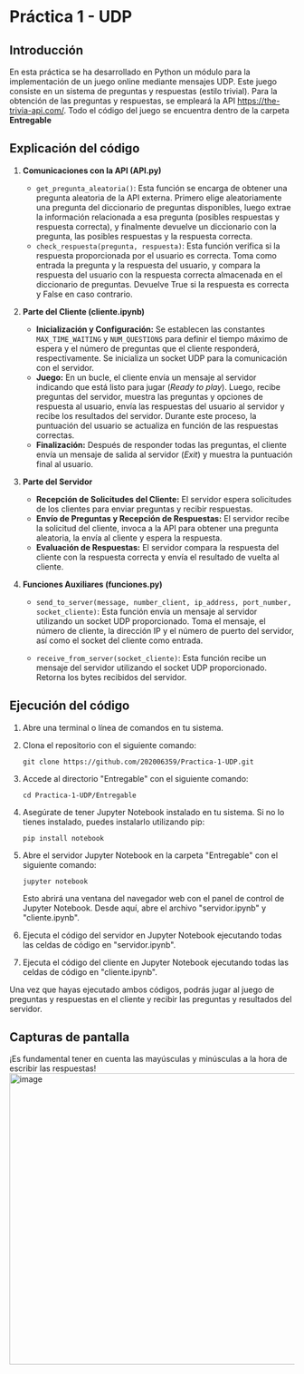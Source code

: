 # Práctica 1 - UDP
## Introducción
En esta práctica se ha desarrollado en Python un módulo para la implementación de un juego online mediante mensajes UDP. Este juego consiste en un sistema de preguntas y respuestas (estilo trivial). Para la obtención de las preguntas y respuestas, se empleará la API https://the-trivia-api.com/. Todo el código del juego se encuentra dentro de la carpeta **Entregable**
## Explicación del código
1. **Comunicaciones con la API (API.py)**
    - `get_pregunta_aleatoria()`: Esta función se encarga de obtener una pregunta aleatoria de la API externa. Primero elige aleatoriamente una pregunta del diccionario de preguntas disponibles, luego extrae la información relacionada a esa pregunta (posibles respuestas y respuesta correcta), y finalmente devuelve un diccionario con la pregunta, las posibles respuestas y la respuesta correcta.
    - `check_respuesta(pregunta, respuesta)`: Esta función verifica si la respuesta proporcionada por el usuario es correcta. Toma como entrada la pregunta y la respuesta del usuario, y compara la respuesta del usuario con la respuesta correcta almacenada en el diccionario de preguntas. Devuelve True si la respuesta es correcta y False en caso contrario.

2. **Parte del Cliente (cliente.ipynb)**
    - **Inicialización y Configuración:** Se establecen las constantes `MAX_TIME_WAITING` y `NUM_QUESTIONS` para definir el tiempo máximo de espera y el número de preguntas que el cliente responderá, respectivamente. Se inicializa un socket UDP para la comunicación con el servidor.
   - **Juego:** En un bucle, el cliente envía un mensaje al servidor indicando que está listo para jugar (*Ready to play*). Luego, recibe preguntas del servidor, muestra las preguntas y opciones de respuesta al usuario, envía las respuestas del usuario al servidor y recibe los resultados del servidor. Durante este proceso, la puntuación del usuario se actualiza en función de las respuestas correctas.
   - **Finalización:** Después de responder todas las preguntas, el cliente envía un mensaje de salida al servidor (*Exit*) y muestra la puntuación final al usuario.

3. **Parte del Servidor**
    - **Recepción de Solicitudes del Cliente:** El servidor espera solicitudes de los clientes para enviar preguntas y recibir respuestas.
    - **Envío de Preguntas y Recepción de Respuestas:** El servidor recibe la solicitud del cliente, invoca a la API para obtener una pregunta aleatoria, la envía al cliente y espera la respuesta.
    - **Evaluación de Respuestas:** El servidor compara la respuesta del cliente con la respuesta correcta y envía el resultado de vuelta al cliente.

4. **Funciones Auxiliares (funciones.py)**
    - `send_to_server(message, number_client, ip_address, port_number, socket_cliente)`: Esta función envía un mensaje al servidor utilizando un socket UDP proporcionado. Toma el mensaje, el número de cliente, la dirección IP y el número de puerto del servidor, así como el socket del cliente como entrada.
    
    - `receive_from_server(socket_cliente)`: Esta función recibe un mensaje del servidor utilizando el socket UDP proporcionado. Retorna los bytes recibidos del servidor.
## Ejecución del código 
1. Abre una terminal o línea de comandos en tu sistema.

2. Clona el repositorio con el siguiente comando:

    ```
    git clone https://github.com/202006359/Practica-1-UDP.git
    ```

3. Accede al directorio "Entregable" con el siguiente comando:

    ```
    cd Practica-1-UDP/Entregable
    ```

4. Asegúrate de tener Jupyter Notebook instalado en tu sistema. Si no lo tienes instalado, puedes instalarlo utilizando pip:

    ```
    pip install notebook
    ```

5. Abre el servidor Jupyter Notebook en la carpeta "Entregable" con el siguiente comando:

    ```
    jupyter notebook
    ```

    Esto abrirá una ventana del navegador web con el panel de control de Jupyter Notebook. Desde aquí, abre el archivo "servidor.ipynb" y "cliente.ipynb".

6. Ejecuta el código del servidor en Jupyter Notebook ejecutando todas las celdas de código en "servidor.ipynb".

9. Ejecuta el código del cliente en Jupyter Notebook ejecutando todas las celdas de código en "cliente.ipynb".

Una vez que hayas ejecutado ambos códigos, podrás jugar al juego de preguntas y respuestas en el cliente y recibir las preguntas y resultados del servidor. 

## Capturas de pantalla
¡Es fundamental tener en cuenta las mayúsculas y minúsculas a la hora de escribir las respuestas!
<img width="514" alt="image" src="https://github.com/202006359/Practica-1-UDP/assets/113789409/622ffe30-631a-410f-bd3b-1895b2a03d53">



